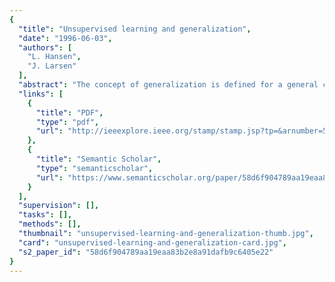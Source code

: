 ```yaml
---
{
  "title": "Unsupervised learning and generalization",
  "date": "1996-06-03",
  "authors": [
    "L. Hansen",
    "J. Larsen"
  ],
  "abstract": "The concept of generalization is defined for a general class of unsupervised learning machines. The generalization error is a straightforward extension of the corresponding concept for supervised learning, and may be estimated empirically using a test set or by statistical means-in close analogy with supervised learning. The empirical and analytical estimates are compared for principal component analysis and for K-means clustering based density estimation.",
  "links": [
    {
      "title": "PDF",
      "type": "pdf",
      "url": "http://ieeexplore.ieee.org/stamp/stamp.jsp?tp=&arnumber=548861"
    },
    {
      "title": "Semantic Scholar",
      "type": "semanticscholar",
      "url": "https://www.semanticscholar.org/paper/58d6f904789aa19eaa83b2e8a91dafb9c6405e22"
    }
  ],
  "supervision": [],
  "tasks": [],
  "methods": [],
  "thumbnail": "unsupervised-learning-and-generalization-thumb.jpg",
  "card": "unsupervised-learning-and-generalization-card.jpg",
  "s2_paper_id": "58d6f904789aa19eaa83b2e8a91dafb9c6405e22"
}
---
```


